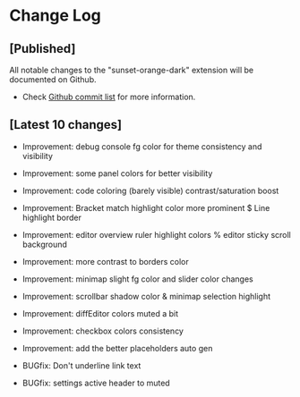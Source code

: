 # Change Log

## [Published]

All notable changes to the "sunset-orange-dark" extension will be documented on Github.

- Check [Github commit list](https://github.com/thekomer/Sunset-orange-VSCode-theme/commits/master) for more information.

## [Latest 10 changes]

- Improvement: debug console fg color for theme consistency and visibility

- Improvement: some panel colors for better visibility

- Improvement: code coloring (barely visible) contrast/saturation boost

- Improvement: Bracket match highlight color more prominent $ Line highlight border

- Improvement: editor overview ruler highlight colors % editor sticky scroll background

- Improvement: more contrast to borders color

- Improvement: minimap slight fg color and slider color changes

- Improvement: scrollbar shadow color & minimap selection highlight

- Improvement: diffEditor colors muted a bit

- Improvement: checkbox colors consistency

- Improvement: add the better placeholders auto gen

- BUGfix: Don't underline link text

- BUGfix: settings active header to muted
